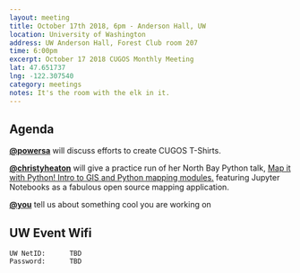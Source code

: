 ```yaml
---
layout: meeting
title: October 17th 2018, 6pm - Anderson Hall, UW
location: University of Washington
address: UW Anderson Hall, Forest Club room 207
time: 6:00pm
excerpt: October 17 2018 CUGOS Monthly Meeting
lat: 47.651737
lng: -122.307540
category: meetings
notes: It's the room with the elk in it.
---
```



## Agenda

**[@powersa](https://github.com/powersa)** will discuss efforts to create CUGOS T-Shirts.

**[@christyheaton](https://github.com/christyheaton)** will give a practice run of her North Bay Python talk, [Map it with Python! Intro to GIS and Python mapping modules.](https://2018.northbaypython.org/schedule/presentation/14/) featuring Jupyter Notebooks as a fabulous open source mapping application.

**[@you](http://cugos.org/people/)** tell us about something cool you are working on

## UW Event Wifi

```
UW NetID:      TBD
Password:      TBD
```
